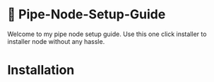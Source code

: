 # 🚀 Pipe-Node-Setup-Guide
Welcome to my pipe node setup guide. Use this one click installer to installer node without any hassle.

# Installation
